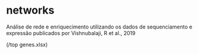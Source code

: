 # networks

Análise de rede e enriquecimento utilizando os dados de sequenciamento e expressão publicados por Vishnubalaji, R et al., 2019

(/top genes.xlsx)
